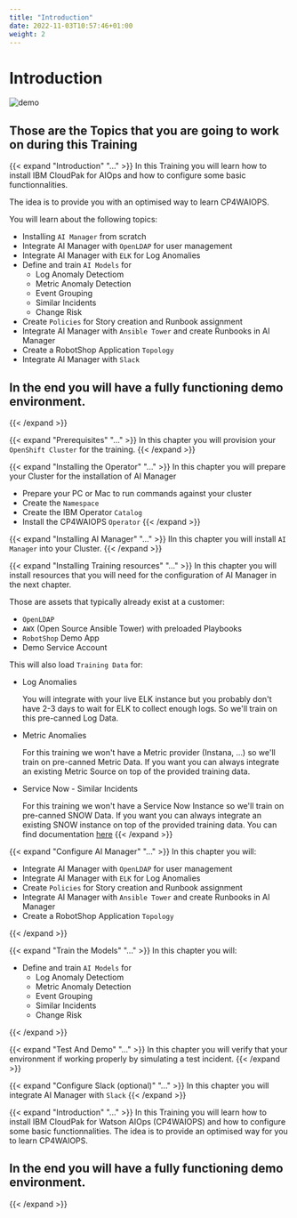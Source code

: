 ```yaml
---
title: "Introduction"
date: 2022-11-03T10:57:46+01:00
weight: 2
---
```


# Introduction

![demo](/cp4waiops-training/pics/front.png)


## Those are the Topics that you are going to work on during this Training

{{< expand "Introduction" "..." >}}
In this Training you will learn how to install IBM CloudPak for AIOps and how to configure some basic functionnalities.

The idea is to provide you with an optimised way to learn CP4WAIOPS.

You will learn about the following topics:

- Installing `AI Manager` from scratch
- Integrate AI Manager with `OpenLDAP` for user management
- Integrate AI Manager with `ELK` for Log Anomalies
- Define and train `AI Models` for
  - Log Anomaly Detectiom
  - Metric Anomaly Detection
  - Event Grouping
  - Similar Incidents
  - Change Risk 
- Create `Policies` for Story creation and Runbook assignment
- Integrate AI Manager with `Ansible Tower` and create Runbooks in AI Manager
- Create a RobotShop Application `Topology`
- Integrate AI Manager with `Slack`
## In the end you will have a fully functioning demo environment.
{{< /expand >}}



{{< expand "Prerequisites" "..." >}}
In this chapter you will provision your `OpenShift Cluster` for the training.
{{< /expand >}}

{{< expand "Installing the Operator" "..." >}}
In this chapter you will prepare your Cluster for the installation of AI Manager

* Prepare your PC or Mac to run commands against your cluster
* Create the `Namespace`
* Create the IBM Operator `Catalog`
* Install the CP4WAIOPS `Operator`
{{< /expand >}}

{{< expand "Installing AI Manager" "..." >}}
IIn this chapter you will install `AI Manager` into your Cluster.
{{< /expand >}}

{{< expand "Installing Training resources" "..." >}}
In this chapter you will install resources that you will need for the configuration of AI Manager in the next chapter.

Those are assets that typically already exist at a customer:

* `OpenLDAP`
* `AWX` (Open Source Ansible Tower) with preloaded Playbooks
* `RobotShop` Demo App
* Demo Service Account

This will also load `Training Data` for:

* Log Anomalies

	You will integrate with your live ELK instance but you probably don't have 2-3 days to wait for ELK to collect enough logs.
	So we'll train on this pre-canned Log Data.
	
* Metric Anomalies

	For this training we won't have a Metric provider (Instana, ...) so we'll train on pre-canned Metric Data.
	If you want you can always integrate an existing Metric Source on top of the provided training data.
	
* Service Now - Similar Incidents

	For this training we won't have a Service Now Instance so we'll train on pre-canned SNOW Data.
	If you want you can always integrate an existing SNOW instance on top of the provided training data.
	You can find documentation [here](./INTEGRATION_SNOW.md)
{{< /expand >}}

{{< expand "Configure AI Manager" "..." >}}
In this chapter you will:

- Integrate AI Manager with `OpenLDAP` for user management
- Integrate AI Manager with `ELK` for Log Anomalies
- Create `Policies` for Story creation and Runbook assignment
- Integrate AI Manager with `Ansible Tower` and create Runbooks in AI Manager
- Create a RobotShop Application `Topology`

{{< /expand >}}

{{< expand "Train the Models" "..." >}}
In this chapter you will:

- Define and train `AI Models` for
  - Log Anomaly Detectiom
  - Metric Anomaly Detection
  - Event Grouping
  - Similar Incidents
  - Change Risk 

{{< /expand >}}

{{< expand "Test And Demo" "..." >}}
In this chapter you will verify that your environment if working properly by simulating a test incident.
{{< /expand >}}

{{< expand "Configure Slack (optional)" "..." >}}
In this chapter you will integrate AI Manager with `Slack`
{{< /expand >}}

{{< expand "Introduction" "..." >}}
In this Training you will learn how to install IBM CloudPak for Watson AIOps (CP4WAIOPS) and how to configure some basic functionnalities.
The idea is to provide an optimised way for you to learn CP4WAIOPS.
## In the end you will have a fully functioning demo environment.
{{< /expand >}}

